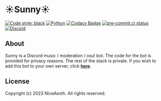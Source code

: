 # ☀️Sunny☀️

[![Code style: black](https://img.shields.io/badge/code%20style-black-000000.svg)](https://github.com/ambv/black)
[![Python](https://img.shields.io/badge/Python-3.10-brightgreen.svg)](https://www.python.org/)
[![Codacy Badge](https://app.codacy.com/project/badge/Grade/fb85e414688643da8514d5a7bbf2f566)](https://www.codacy.com/gh/SunnyCord/bot/dashboard?utm_source=github.com&amp;utm_medium=referral&amp;utm_content=SunnyCord/bot&amp;utm_campaign=Badge_Grade)
[![pre-commit.ci status](https://results.pre-commit.ci/badge/github/SunnyCord/bot/master.svg)](https://results.pre-commit.ci/latest/github/SunnyCord/bot/master)
[![Discord](https://img.shields.io/discord/1046862536621953054?logo=discord&style=flat-rounded)](https://discord.gg/ufHV3T3UPD)

## About

Sunny is a Discord music / moderation / osu! bot. The code for the bot is provided for privacy reasons. The rest of the stack is private. If you wish to add this bot to your own server, click **[here](https://discord.com/application-directory/376679719044907019)**.

## License

Copyright (c) 2023 NiceAesth. All rights reserved.
